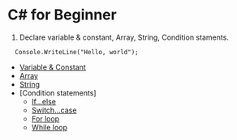 # C# for Beginner

1. Declare variable & constant, Array, String, Condition staments.
```
  Console.WriteLine("Hello, world");
```
- [Variable & Constant](https://www.w3schools.com/cs/cs_variables.php)
- [Array](https://www.w3schools.com/cs/cs_arrays.php)
- [String](https://www.w3schools.com/cs/cs_strings.php)
- [Condition statements]
  - [If...else](https://www.w3schools.com/cs/cs_conditions.php)
  - [Switch...case](https://www.w3schools.com/cs/cs_switch.php)
  - [For loop](https://www.w3schools.com/cs/cs_for_loop.php)
  - [While loop](https://www.w3schools.com/cs/cs_while_loop.php)

